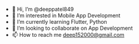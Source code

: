 - 👋 Hi, I’m @deeppatel849
- 👀 I’m interested in Mobile App Development
- 🌱 I’m currently learning Flutter, Python
- 💞️ I’m looking to collaborate on App Development
- 📫 How to reach me deep152000@gmail.com

<!---
deeppatel849/deeppatel849 is a ✨ special ✨ repository because its `README.md` (this file) appears on your GitHub profile.
You can click the Preview link to take a look at your changes.
--->
